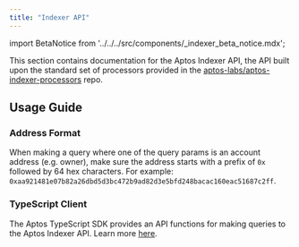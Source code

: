```yaml
---
title: "Indexer API"
---
```


import BetaNotice from '../../../src/components/\_indexer_beta_notice.mdx';

<BetaNotice />

This section contains documentation for the Aptos Indexer API, the API built upon the standard set of processors provided in the [aptos-labs/aptos-indexer-processors](https://github.com/aptos-labs/aptos-indexer-processors) repo.

## Usage Guide

### Address Format

When making a query where one of the query params is an account address (e.g. owner), make sure the address starts with a prefix of `0x` followed by 64 hex characters. For example: `0xaa921481e07b82a26dbd5d3bc472b9ad82d3e5bfd248bacac160eac51687c2ff`.

### TypeScript Client

The Aptos TypeScript SDK provides an API functions for making queries to the Aptos Indexer API. Learn more [here](../../sdks/ts-sdk/fetch-data-from-chain.md).
